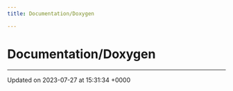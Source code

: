 ```yaml
---
title: Documentation/Doxygen

---
```


# Documentation/Doxygen








-------------------------------

Updated on 2023-07-27 at 15:31:34 +0000
